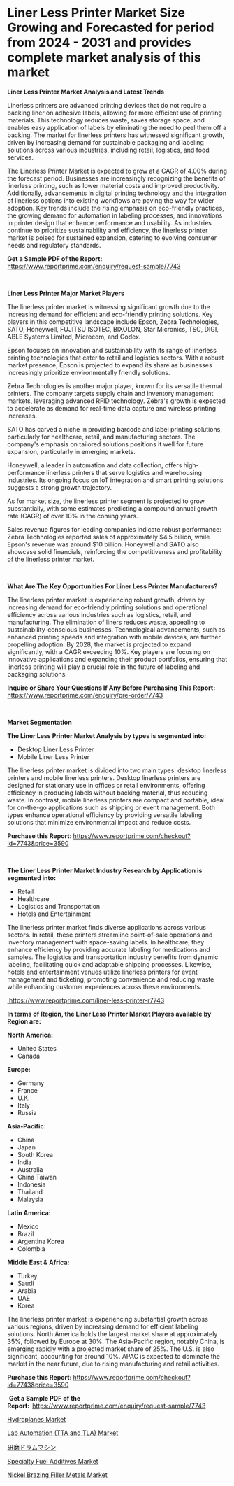 <p><h1>Liner Less Printer Market Size Growing and Forecasted for period from 2024 - 2031 and provides complete market analysis of this market</h1></p><p><strong>Liner Less Printer Market Analysis and Latest Trends</strong></p>
<p><p>Linerless printers are advanced printing devices that do not require a backing liner on adhesive labels, allowing for more efficient use of printing materials. This technology reduces waste, saves storage space, and enables easy application of labels by eliminating the need to peel them off a backing. The market for linerless printers has witnessed significant growth, driven by increasing demand for sustainable packaging and labeling solutions across various industries, including retail, logistics, and food services.</p><p>The Linerless Printer Market is expected to grow at a CAGR of 4.00% during the forecast period. Businesses are increasingly recognizing the benefits of linerless printing, such as lower material costs and improved productivity. Additionally, advancements in digital printing technology and the integration of linerless options into existing workflows are paving the way for wider adoption. Key trends include the rising emphasis on eco-friendly practices, the growing demand for automation in labeling processes, and innovations in printer design that enhance performance and usability. As industries continue to prioritize sustainability and efficiency, the linerless printer market is poised for sustained expansion, catering to evolving consumer needs and regulatory standards.</p></p>
<p><strong>Get a Sample PDF of the Report:&nbsp;</strong> <a href="https://www.reportprime.com/enquiry/request-sample/7743">https://www.reportprime.com/enquiry/request-sample/7743</a></p>
<p>&nbsp;</p>
<p><strong>Liner Less Printer Major Market Players</strong></p>
<p><p>The linerless printer market is witnessing significant growth due to the increasing demand for efficient and eco-friendly printing solutions. Key players in this competitive landscape include Epson, Zebra Technologies, SATO, Honeywell, FUJITSU ISOTEC, BIXOLON, Star Micronics, TSC, DIGI, ABLE Systems Limited, Microcom, and Godex.</p><p>Epson focuses on innovation and sustainability with its range of linerless printing technologies that cater to retail and logistics sectors. With a robust market presence, Epson is projected to expand its share as businesses increasingly prioritize environmentally friendly solutions.</p><p>Zebra Technologies is another major player, known for its versatile thermal printers. The company targets supply chain and inventory management markets, leveraging advanced RFID technology. Zebra's growth is expected to accelerate as demand for real-time data capture and wireless printing increases.</p><p>SATO has carved a niche in providing barcode and label printing solutions, particularly for healthcare, retail, and manufacturing sectors. The company's emphasis on tailored solutions positions it well for future expansion, particularly in emerging markets.</p><p>Honeywell, a leader in automation and data collection, offers high-performance linerless printers that serve logistics and warehousing industries. Its ongoing focus on IoT integration and smart printing solutions suggests a strong growth trajectory.</p><p>As for market size, the linerless printer segment is projected to grow substantially, with some estimates predicting a compound annual growth rate (CAGR) of over 10% in the coming years.</p><p>Sales revenue figures for leading companies indicate robust performance: Zebra Technologies reported sales of approximately $4.5 billion, while Epson's revenue was around $10 billion. Honeywell and SATO also showcase solid financials, reinforcing the competitiveness and profitability of the linerless printer market.</p></p>
<p>&nbsp;</p>
<p><strong>What Are The Key Opportunities For Liner Less Printer Manufacturers?</strong></p>
<p><p>The linerless printer market is experiencing robust growth, driven by increasing demand for eco-friendly printing solutions and operational efficiency across various industries such as logistics, retail, and manufacturing. The elimination of liners reduces waste, appealing to sustainability-conscious businesses. Technological advancements, such as enhanced printing speeds and integration with mobile devices, are further propelling adoption. By 2028, the market is projected to expand significantly, with a CAGR exceeding 10%. Key players are focusing on innovative applications and expanding their product portfolios, ensuring that linerless printing will play a crucial role in the future of labeling and packaging solutions.</p></p>
<p><strong>Inquire or Share Your Questions If Any Before Purchasing This Report:</strong> <a href="https://www.reportprime.com/enquiry/pre-order/7743">https://www.reportprime.com/enquiry/pre-order/7743</a></p>
<p>&nbsp;</p>
<p><strong>Market Segmentation</strong></p>
<p><strong>The Liner Less Printer Market Analysis by types is segmented into:</strong></p>
<p><ul><li>Desktop Liner Less Printer</li><li>Mobile Liner Less Printer</li></ul></p>
<p><p>The linerless printer market is divided into two main types: desktop linerless printers and mobile linerless printers. Desktop linerless printers are designed for stationary use in offices or retail environments, offering efficiency in producing labels without backing material, thus reducing waste. In contrast, mobile linerless printers are compact and portable, ideal for on-the-go applications such as shipping or event management. Both types enhance operational efficiency by providing versatile labeling solutions that minimize environmental impact and reduce costs.</p></p>
<p><strong>Purchase this Report:&nbsp;</strong><a href="https://www.reportprime.com/checkout?id=7743&price=3590">https://www.reportprime.com/checkout?id=7743&price=3590</a></p>
<p>&nbsp;</p>
<p><strong>The Liner Less Printer Market Industry Research by Application is segmented into:</strong></p>
<p><ul><li>Retail</li><li>Healthcare</li><li>Logistics and Transportation</li><li>Hotels and Entertainment</li></ul></p>
<p><p>The linerless printer market finds diverse applications across various sectors. In retail, these printers streamline point-of-sale operations and inventory management with space-saving labels. In healthcare, they enhance efficiency by providing accurate labeling for medications and samples. The logistics and transportation industry benefits from dynamic labeling, facilitating quick and adaptable shipping processes. Likewise, hotels and entertainment venues utilize linerless printers for event management and ticketing, promoting convenience and reducing waste while enhancing customer experiences across these environments.</p></p>
<p><a href="https://www.reportprime.com/liner-less-printer-r7743">&nbsp;https://www.reportprime.com/liner-less-printer-r7743</a></p>
<p><strong>In terms of Region, the Liner Less Printer Market Players available by Region are:</strong></p>
<p>
    <p> <strong> North America: </strong>
        <ul>
            <li>United States</li>
            <li>Canada</li>
        </ul>
        </p> 
    <p> <strong> Europe: </strong>
        <ul>
            <li>Germany</li>
            <li>France</li>
            <li>U.K.</li>
            <li>Italy</li>
            <li>Russia</li>
        </ul>
        </p> 
    <p> <strong> Asia-Pacific: </strong>
        <ul>
            <li>China</li>
            <li>Japan</li>
            <li>South Korea</li>
            <li>India</li>
            <li>Australia</li>
            <li>China Taiwan</li>
            <li>Indonesia</li>
            <li>Thailand</li>
            <li>Malaysia</li>
        </ul>
        </p> 
    <p> <strong> Latin America: </strong>
        <ul>
            <li>Mexico</li>
            <li>Brazil</li>
            <li>Argentina Korea</li>
            <li>Colombia</li>
        </ul>
        </p> 
    <p> <strong> Middle East & Africa: </strong>
        <ul>
            <li>Turkey</li>
            <li>Saudi</li>
            <li>Arabia</li>
            <li>UAE</li>
            <li>Korea</li>
        </ul>
    </p>
    </p>
<p><p>The linerless printer market is experiencing substantial growth across various regions, driven by increasing demand for efficient labeling solutions. North America holds the largest market share at approximately 35%, followed by Europe at 30%. The Asia-Pacific region, notably China, is emerging rapidly with a projected market share of 25%. The U.S. is also significant, accounting for around 10%. APAC is expected to dominate the market in the near future, due to rising manufacturing and retail activities.</p></p>
<p><strong>Purchase this Report: </strong><a href="https://www.reportprime.com/checkout?id=7743&price=3590">https://www.reportprime.com/checkout?id=7743&price=3590</a></p>
<p>&nbsp;<strong>Get a Sample PDF of the Report:&nbsp;&nbsp;</strong><a href="https://www.reportprime.com/enquiry/request-sample/7743">https://www.reportprime.com/enquiry/request-sample/7743</a></p>
<p><strong></strong></p>
<p><p><a href="https://issuu.com/reportprime-2/docs/hydroplanes-market-size-2030.pptx_20d95baf2773fe">Hydroplanes Market</a></p><p><a href="https://github.com/ryanbell8967/Market-Research-Report-List-1/blob/main/lab-automation-tta-and-tla-market.md">Lab Automation (TTA and TLA) Market</a></p><p><a href="https://medium.com/@isaurapx9xsianez/polishing-drum-machine-market-%E3%81%AE%E3%82%B0%E3%83%AD%E3%83%BC%E3%83%90%E3%83%AB%E5%B8%82%E5%A0%B4%E6%A6%82%E8%A6%81%E3%81%AF-%E4%B8%96%E7%95%8C%E3%81%8A%E3%82%88%E3%81%B3%E4%B8%BB%E8%A6%81%E5%B8%82%E5%A0%B4%E3%81%AB%E3%81%8A%E3%81%91%E3%82%8B%E6%A5%AD%E7%95%8C%E3%81%AB%E5%BD%B1%E9%9F%BF%E3%82%92%E4%B8%8E%E3%81%88%E3%82%8B%E4%B8%BB%E8%A6%81%E3%81%AA%E3%83%88%E3%83%AC%E3%83%B3%E3%83%89%E3%81%AB%E3%81%A4%E3%81%84%E3%81%A6-%E7%8B%AC%E8%87%AA%E3%81%AE%E8%A6%96%E7%82%B9%E3%82%92%E6%8F%90%E4%BE%9B%E3%81%97%E3%81%BE%E3%81%99-bbf3fec036ec">研磨ドラムマシン</a></p><p><a href="https://www.linkedin.com/pulse/specialty-fuel-additives-market-strategic-insights-product-4ylyc?trackingId=VFuZ0uSmTJyzNLmr%2FuiC6w%3D%3D">Specialty Fuel Additives Market</a></p><p><a href="https://medium.com/@anna.vaughan3423/nickel-brazing-filler-metals-market-indicators-market-size-regional-breakdown-market-player-adc3883ea6e1">Nickel Brazing Filler Metals Market</a></p></p>